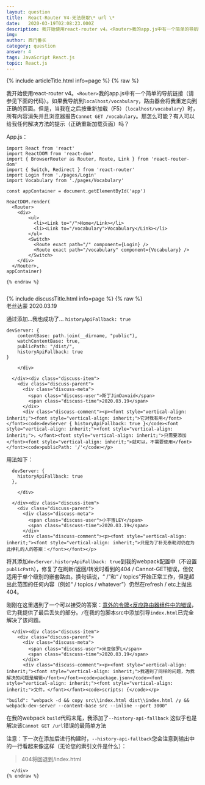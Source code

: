 ```yaml
---
layout: question
title:  React-Router V4-无法获取\* url \*
date:   2020-03-19T02:08:23.000Z
description: 我开始使用react-router v4。<Router>我的app.js中有一个简单的导航链接（请参见下面的代码）。如果我导航到localhost/vo...
img: 
author: 西门番长
category: question
answer: 4
tags: JavaScript React.js
topic: React.js
---
```

<div class="article-root">
  <div class="article">
    {% include articleTitle.html info=page %}
    {% raw %}
    <div class="article-content"><p><font style="vertical-align: inherit;"><font style="vertical-align: inherit;">我开始使用react-router v4。</font></font><code>&lt;Router&gt;</code><font style="vertical-align: inherit;"><font style="vertical-align: inherit;">我的app.js中</font><font style="vertical-align: inherit;">有一个简单的</font><font style="vertical-align: inherit;">导航链接（请参见下面的代码）。</font><font style="vertical-align: inherit;">如果我导航到</font></font><code>localhost/vocabulary</code><font style="vertical-align: inherit;"><font style="vertical-align: inherit;">，路由器会将我重定向到正确的页面。</font><font style="vertical-align: inherit;">但是，当我在之后按重新加载（F5）（</font></font><code>localhost/vocabulary</code><font style="vertical-align: inherit;"><font style="vertical-align: inherit;">）时，所有内容消失并且浏览器报告</font></font><code>Cannot GET /vocabulary</code><font style="vertical-align: inherit;"><font style="vertical-align: inherit;">。</font><font style="vertical-align: inherit;">那怎么可能？</font><font style="vertical-align: inherit;">有人可以给我任何解决方法的提示（正确重新加载页面）吗？</font></font></p>

<p><font style="vertical-align: inherit;"><font style="vertical-align: inherit;">App.js：</font></font></p>

<pre><code>import React from 'react'<font></font>
import ReactDOM from 'react-dom'<font></font>
import { BrowserRouter as Router, Route, Link } from 'react-router-dom'<font></font>
import { Switch, Redirect } from 'react-router'<font></font>
import Login from './pages/Login'<font></font>
import Vocabulary from './pages/Vocabulary'<font></font>
<font></font>
const appContainer = document.getElementById('app')<font></font>
<font></font>
ReactDOM.render(<font></font>
  &lt;Router&gt;<font></font>
    &lt;div&gt;<font></font>
        &lt;ul&gt;<font></font>
          &lt;li&gt;&lt;Link to="/"&gt;Home&lt;/Link&gt;&lt;/li&gt;<font></font>
          &lt;li&gt;&lt;Link to="/vocabulary"&gt;Vocabulary&lt;/Link&gt;&lt;/li&gt;<font></font>
        &lt;/ul&gt;<font></font>
        &lt;Switch&gt;<font></font>
          &lt;Route exact path="/" component={Login} /&gt;<font></font>
          &lt;Route exact path="/vocabulary" component={Vocabulary} /&gt;<font></font>
        &lt;/Switch&gt;<font></font>
    &lt;/div&gt;<font></font>
  &lt;/Router&gt;,<font></font>
appContainer)<font></font>
</code></pre></div>
    {% endraw %}
  </div>
  <p style="height: 0;width:0;overflow: hidden;"> 第2243篇《React-Router V4-无法获取* url *》来自Winter(https://github.com/aiyld/aiyld.github.io)的站点</p>
  <div class="discuss-wrapper">
    {% include discussTitle.html info=page %}
    {% raw %}
    <div class="discuss-item">
        <div class="discuss-parent">
          <div class="discuss-meta">
            <span class="discuss-user">老丝达蒙</span>
            <span class="discuss-time">2020.03.19</span>
          </div>
          <div class="discuss-comment"><p><font style="vertical-align: inherit;"><font style="vertical-align: inherit;">通过添加...我也成功了... </font></font><code>historyApiFallback: true</code></p>

<pre><code>devServer: {<font></font>
    contentBase: path.join(__dirname, "public"),<font></font>
    watchContentBase: true,<font></font>
    publicPath: "/dist/",<font></font>
    historyApiFallback: true<font></font>
}<font></font>
</code></pre></div>
        </div>
        
      </div><div class="discuss-item">
        <div class="discuss-parent">
          <div class="discuss-meta">
            <span class="discuss-user">斯丁JimDavaid</span>
            <span class="discuss-time">2020.03.19</span>
          </div>
          <div class="discuss-comment"><p><font style="vertical-align: inherit;"><font style="vertical-align: inherit;">它对我有用</font></font><code>devServer { historyApiFallback: true }</code><font style="vertical-align: inherit;"><font style="vertical-align: inherit;">，</font><font style="vertical-align: inherit;">只需要添加</font><font style="vertical-align: inherit;">就可以，不需要使用</font></font><code>publicPath: '/'</code></p>

<p><font style="vertical-align: inherit;"><font style="vertical-align: inherit;">用法如下：</font></font></p>

<pre><code>  devServer: {<font></font>
    historyApiFallback: true<font></font>
  },<font></font>
</code></pre></div>
        </div>
        
      </div><div class="discuss-item">
        <div class="discuss-parent">
          <div class="discuss-meta">
            <span class="discuss-user">小宇宙LEY</span>
            <span class="discuss-time">2020.03.19</span>
          </div>
          <div class="discuss-comment"><p><font style="vertical-align: inherit;"><font style="vertical-align: inherit;">只是为了补充泰勒对仍在为此挣扎的人的答案：</font></font></p>

<p><font style="vertical-align: inherit;"><font style="vertical-align: inherit;">将其添加</font></font><code>devServer.historyApiFallback: true</code><font style="vertical-align: inherit;"><font style="vertical-align: inherit;">到我的webpack配置中（不设置</font></font><code>publicPath</code><font style="vertical-align: inherit;"><font style="vertical-align: inherit;">），修复了在刷新/返回/转发时看到的404 / Cannot-GET错误，但仅适用于单个级别的嵌套路由。</font><font style="vertical-align: inherit;">换句话说，“ /”和“ / topics”开始正常工作，但是超出此范围的任何内容（例如“ / topics / whatever”）仍然在refresh / etc上抛出404。</font></font></p>

<p><font style="vertical-align: inherit;"><font style="vertical-align: inherit;">刚刚在这里遇到了一个可以接受的答案：</font></font><a href="https://stackoverflow.com/questions/29718481/unexpected-token-error-in-react-router-component"><font style="vertical-align: inherit;"><font style="vertical-align: inherit;">意外的令牌&lt;反应路由器组件中的错误</font></font></a><font style="vertical-align: inherit;"><font style="vertical-align: inherit;">，它为我提供了最后丢失的部分。</font></font><code>/</code><font style="vertical-align: inherit;"><font style="vertical-align: inherit;">在我的包脚本src中</font><font style="vertical-align: inherit;">添加引导</font></font><code>index.html</code><font style="vertical-align: inherit;"><font style="vertical-align: inherit;">已完全解决了该问题。</font></font></p></div>
        </div>
        
      </div><div class="discuss-item">
        <div class="discuss-parent">
          <div class="discuss-meta">
            <span class="discuss-user">米亚伽罗L</span>
            <span class="discuss-time">2020.03.19</span>
          </div>
          <div class="discuss-comment"><p><font style="vertical-align: inherit;"><font style="vertical-align: inherit;">我遇到了同样的问题，为我解决的问题是编辑</font></font><code>package.json</code><font style="vertical-align: inherit;"><font style="vertical-align: inherit;">文件，</font></font><code>scripts: {</code></p>

<pre><code>"build": "webpack -d &amp;&amp; copy src\\index.html dist\\index.html /y &amp;&amp; webpack-dev-server --content-base src --inline --port 3000"
</code></pre>

<p><font style="vertical-align: inherit;"><font style="vertical-align: inherit;">在我的webpack </font></font><code>build</code><font style="vertical-align: inherit;"><font style="vertical-align: inherit;">代码</font><font style="vertical-align: inherit;">末尾，我</font><font style="vertical-align: inherit;">添加了</font></font><code>--history-api-fallback</code><font style="vertical-align: inherit;"><font style="vertical-align: inherit;">
这似乎也是解决该</font></font><code>Cannot GET /url</code><font style="vertical-align: inherit;"><font style="vertical-align: inherit;">错误</font><font style="vertical-align: inherit;">的最简单方法</font></font></p>

<p><font style="vertical-align: inherit;"><font style="vertical-align: inherit;">注意：下一次在添加后进行构建时，</font></font><code>--history-api-fallback</code><font style="vertical-align: inherit;"><font style="vertical-align: inherit;">您会注意到输出中的一行看起来像这样（无论您的索引文件是什么）：</font></font></p>

<blockquote>
  <p><font style="vertical-align: inherit;"><font style="vertical-align: inherit;">404将回退到/index.html</font></font></p>
</blockquote></div>
        </div>
        
      </div>
    {% endraw %}
  </div>
<div>
